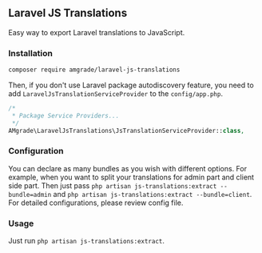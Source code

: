 ## Laravel JS Translations

Easy way to export Laravel translations to JavaScript.

### Installation

```bash
composer require amgrade/laravel-js-translations
```

Then, if you don't use Laravel package autodiscovery feature, you need to add
`LaravelJsTranslationServiceProvider` to the `config/app.php`.

```php
/*
 * Package Service Providers...
 */
AMgrade\LaravelJsTranslations\JsTranslationServiceProvider::class,
```

### Configuration

You can declare as many bundles as you wish with different options. 
For example, when you want to split your translations for admin part and client side part.
Then just pass `php artisan js-translations:extract --bundle=admin` and `php artisan js-translations:extract --bundle=client`.
For detailed configurations, please review config file.

### Usage

Just run `php artisan js-translations:extract`.
